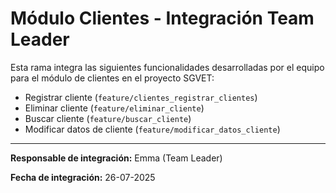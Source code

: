 # Módulo Clientes - Integración Team Leader

Esta rama integra las siguientes funcionalidades desarrolladas por el equipo para el módulo de clientes en el proyecto SGVET:

- Registrar cliente (`feature/clientes_registrar_clientes`)
- Eliminar cliente (`feature/eliminar_cliente`)
- Buscar cliente (`feature/buscar_cliente`)
- Modificar datos de cliente (`feature/modificar_datos_cliente`)

---

**Responsable de integración:** Emma (Team Leader)

**Fecha de integración:** 26-07-2025

